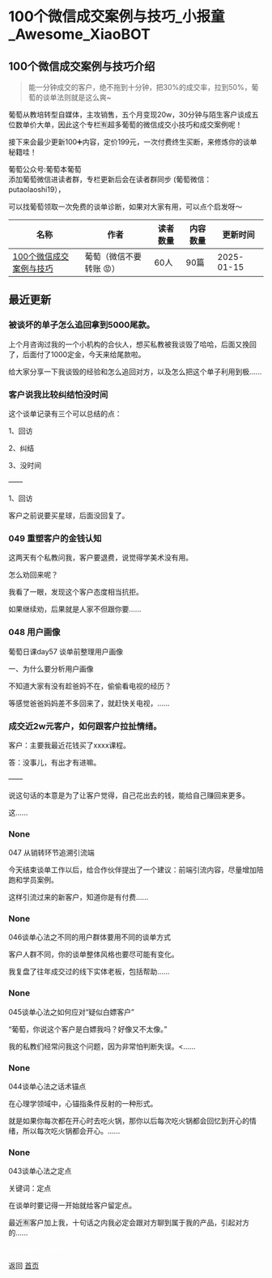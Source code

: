 # 100个微信成交案例与技巧_小报童_Awesome_XiaoBOT

## 100个微信成交案例与技巧介绍
> 能一分钟成交的客户，绝不拖到十分钟，把30%的成交率，拉到50%，葡萄的谈单法则就是这么爽~    
    
葡萄从教培转型自媒体，主攻销售，五个月变现20w，30分钟与陌生客户谈成五位数单价大单，因此这个专栏🈶超多葡萄的微信成交小技巧和成交案例呢！    
    
接下来会最少更新100➕内容，定价199元，一次付费终生买断，来修炼你的谈单秘籍哇！    
    
葡萄公众号:葡萄本葡萄    
添加葡萄微信进读者群，专栏更新后会在读者群同步 (葡萄微信：putaolaoshi19），    
    
可以找葡萄领取一次免费的谈单诊断，如果对大家有用，可以点个启发呀～  
  


|名称|作者|读者数量|内容数量|更新时间|
|---|---|---|---|---|
|[100个微信成交案例与技巧](https://xiaobot.net/p/putaohaoqiang?refer=0b133df9-27dc-423b-8101-639049001c13)|葡萄（微信不要转账 😡）|60人|90篇|2025-01-15|

## 最近更新
### 被谈坏的单子怎么追回拿到5000尾款。

上个月咨询过我的一个小机构的合伙人，想买私教被我谈毁了哈哈，后面又挽回了，后面付了1000定金，今天来给尾款啦。

给大家分享一下我谈毁的经验和怎么追回对方，以及怎么把这个单子利用到极......

### 客户说我比较纠结怕没时间

这个谈单记录有三个可以总结的点：

1、回访

2、纠结

3、没时间

——

1、回访

客户之前说要买星球，后面没回复了。

### 049 重塑客户的金钱认知

这两天有个私教问我，客户要退费，说觉得学美术没有用。

怎么劝回来呢？

我看了一眼，发现这个客户态度相当抗拒。

如果继续劝，后果就是人家不但跟你要......

### 048 用户画像

葡萄日课day57 谈单前整理用户画像

一、为什么要分析用户画像

不知道大家有没有趁爸妈不在，偷偷看电视的经历？

等感觉爸爸妈妈差不多回来了，就赶快关电视，......

### 成交近2w元客户，如何跟客户拉扯情绪。

客户：主要我最近花钱买了xxxx课程。

答：没事儿，有出才有进嘛。

——

说这句话的本意是为了让客户觉得，自己花出去的钱，能给自己赚回来更多。

这......

### None

047 从销转环节追溯引流端

今天结束谈单工作以后，给合作伙伴提出了一个建议：前端引流内容，尽量增加陪跑和学员案例。

这样引流过来的新客户，知道你是有付费......

### None

046谈单心法之不同的用户群体要用不同的谈单方式

客户人群不同，你的谈单整体风格也要尽可能有变化。

我复盘了往年成交过的线下实体老板，包括帮助......

### None

045谈单心法之如何应对“疑似白嫖客户”

“葡萄，你说这个客户是白嫖我吗？好像又不太像。”

我的私教们经常问我这个问题，因为非常怕判断失误。<......

### None

044谈单心法之话术锚点

在心理学领域中，心锚指条件反射的一种形式。

​就是如果你每次都在开心时去吃火锅，那你以后每次吃火锅都会回忆到开心的情绪，所以每次吃火锅都会开心。......

### None

043谈单心法之定点

关键词：定点

在谈单时要记得一开始就给客户留定点。

最近🈶客户加上我，十句话之内我必定会跟对方聊到属于我的产品，引起对方的......


<a href="https://github.com/Reno9527/awesome-xiaobot" style="color: white; text-decoration: none;">awesome-xiaobot</a>

返回 [首页](../README.md)
